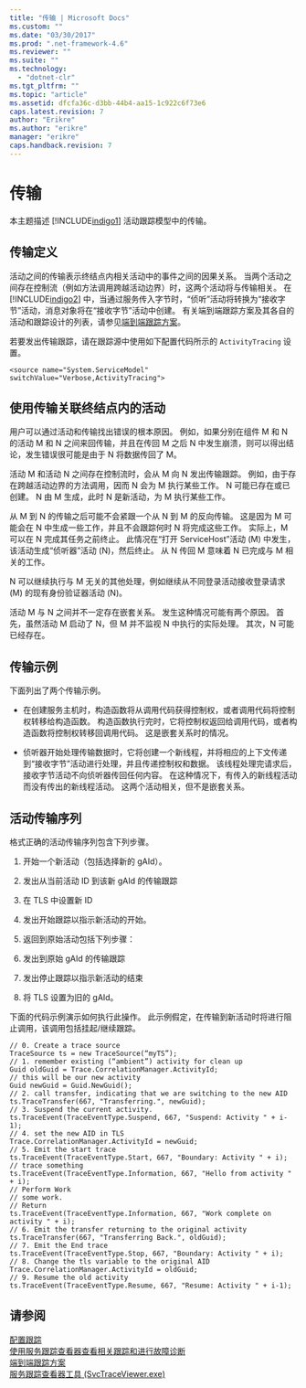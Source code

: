 ```yaml
---
title: "传输 | Microsoft Docs"
ms.custom: ""
ms.date: "03/30/2017"
ms.prod: ".net-framework-4.6"
ms.reviewer: ""
ms.suite: ""
ms.technology: 
  - "dotnet-clr"
ms.tgt_pltfrm: ""
ms.topic: "article"
ms.assetid: dfcfa36c-d3bb-44b4-aa15-1c922c6f73e6
caps.latest.revision: 7
author: "Erikre"
ms.author: "erikre"
manager: "erikre"
caps.handback.revision: 7
---
```

# 传输
本主题描述 [!INCLUDE[indigo1](../../../../../includes/indigo1-md.md)] 活动跟踪模型中的传输。  
  
## 传输定义  
 活动之间的传输表示终结点内相关活动中的事件之间的因果关系。  当两个活动之间存在控制流（例如方法调用跨越活动边界）时，这两个活动将与传输相关。  在 [!INCLUDE[indigo2](../../../../../includes/indigo2-md.md)] 中，当通过服务传入字节时，“侦听”活动将转换为“接收字节”活动，消息对象将在“接收字节”活动中创建。  有关端到端跟踪方案及其各自的活动和跟踪设计的列表，请参见[端到端跟踪方案](../../../../../docs/framework/wcf/diagnostics/tracing/end-to-end-tracing-scenarios.md)。  
  
 若要发出传输跟踪，请在跟踪源中使用如下配置代码所示的 `ActivityTracing` 设置。  
  
```  
<source name="System.ServiceModel" switchValue="Verbose,ActivityTracing">  
```  
  
## 使用传输关联终结点内的活动  
 用户可以通过活动和传输找出错误的根本原因。  例如，如果分别在组件 M 和 N 的活动 M 和 N 之间来回传输，并且在传回 M 之后 N 中发生崩溃，则可以得出结论，发生错误很可能是由于 N 将数据传回了 M。  
  
 活动 M 和活动 N 之间存在控制流时，会从 M 向 N 发出传输跟踪。  例如，由于存在跨越活动边界的方法调用，因而 N 会为 M 执行某些工作。  N 可能已存在或已创建。  N 由 M 生成，此时 N 是新活动，为 M 执行某些工作。  
  
 从 M 到 N 的传输之后可能不会紧跟一个从 N 到 M 的反向传输。  这是因为 M 可能会在 N 中生成一些工作，并且不会跟踪何时 N 将完成这些工作。  实际上，M 可以在 N 完成其任务之前终止。  此情况在“打开 ServiceHost”活动 \(M\) 中发生，该活动生成“侦听器”活动 \(N\)，然后终止。  从 N 传回 M 意味着 N 已完成与 M 相关的工作。  
  
 N 可以继续执行与 M 无关的其他处理，例如继续从不同登录活动接收登录请求 \(M\) 的现有身份验证器活动 \(N\)。  
  
 活动 M 与 N 之间并不一定存在嵌套关系。  发生这种情况可能有两个原因。  首先，虽然活动 M 启动了 N，但 M 并不监视 N 中执行的实际处理。  其次，N 可能已经存在。  
  
## 传输示例  
 下面列出了两个传输示例。  
  
-   在创建服务主机时，构造函数将从调用代码获得控制权，或者调用代码将控制权转移给构造函数。  构造函数执行完时，它将控制权返回给调用代码，或者构造函数将控制权转移回调用代码。  这是嵌套关系时的情况。  
  
-   侦听器开始处理传输数据时，它将创建一个新线程，并将相应的上下文传递到“接收字节”活动进行处理，并且传递控制权和数据。  该线程处理完请求后，接收字节活动不向侦听器传回任何内容。  在这种情况下，有传入的新线程活动而没有传出的新线程活动。  这两个活动相关，但不是嵌套关系。  
  
## 活动传输序列  
 格式正确的活动传输序列包含下列步骤。  
  
1.  开始一个新活动（包括选择新的 gAId）。  
  
2.  发出从当前活动 ID 到该新 gAId 的传输跟踪  
  
3.  在 TLS 中设置新 ID  
  
4.  发出开始跟踪以指示新活动的开始。  
  
5.  返回到原始活动包括下列步骤：  
  
6.  发出到原始 gAId 的传输跟踪  
  
7.  发出停止跟踪以指示新活动的结束  
  
8.  将 TLS 设置为旧的 gAId。  
  
 下面的代码示例演示如何执行此操作。  此示例假定，在传输到新活动时将进行阻止调用，该调用包括挂起\/继续跟踪。  
  
```  
// 0. Create a trace source  
TraceSource ts = new TraceSource(“myTS”);  
// 1. remember existing (“ambient”) activity for clean up  
Guid oldGuid = Trace.CorrelationManager.ActivityId;  
// this will be our new activity  
Guid newGuid = Guid.NewGuid();   
// 2. call transfer, indicating that we are switching to the new AID  
ts.TraceTransfer(667, "Transferring.", newGuid);  
// 3. Suspend the current activity.  
ts.TraceEvent(TraceEventType.Suspend, 667, "Suspend: Activity " + i-1);  
// 4. set the new AID in TLS  
Trace.CorrelationManager.ActivityId = newGuid;  
// 5. Emit the start trace  
ts.TraceEvent(TraceEventType.Start, 667, "Boundary: Activity " + i);  
// trace something  
ts.TraceEvent(TraceEventType.Information, 667, "Hello from activity " + i);  
// Perform Work  
// some work.  
// Return  
ts.TraceEvent(TraceEventType.Information, 667, "Work complete on activity " + i);   
// 6. Emit the transfer returning to the original activity  
ts.TraceTransfer(667, "Transferring Back.", oldGuid);  
// 7. Emit the End trace  
ts.TraceEvent(TraceEventType.Stop, 667, "Boundary: Activity " + i);  
// 8. Change the tls variable to the original AID  
Trace.CorrelationManager.ActivityId = oldGuid;    
// 9. Resume the old activity  
ts.TraceEvent(TraceEventType.Resume, 667, "Resume: Activity " + i-1);  
```  
  
## 请参阅  
 [配置跟踪](../../../../../docs/framework/wcf/diagnostics/tracing/configuring-tracing.md)   
 [使用服务跟踪查看器查看相关跟踪和进行故障诊断](../../../../../docs/framework/wcf/diagnostics/tracing/using-service-trace-viewer-for-viewing-correlated-traces-and-troubleshooting.md)   
 [端到端跟踪方案](../../../../../docs/framework/wcf/diagnostics/tracing/end-to-end-tracing-scenarios.md)   
 [服务跟踪查看器工具 \(SvcTraceViewer.exe\)](../../../../../docs/framework/wcf/service-trace-viewer-tool-svctraceviewer-exe.md)
